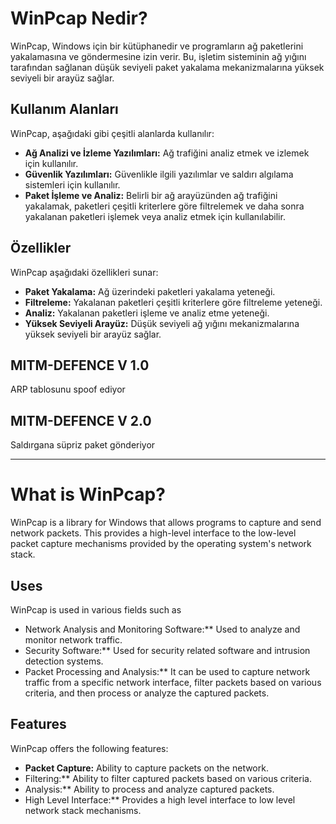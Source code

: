 # WinPcap Nedir?

WinPcap, Windows için bir kütüphanedir ve programların ağ paketlerini yakalamasına ve göndermesine izin verir. Bu, işletim sisteminin ağ yığını tarafından sağlanan düşük seviyeli paket yakalama mekanizmalarına yüksek seviyeli bir arayüz sağlar.

## Kullanım Alanları

WinPcap, aşağıdaki gibi çeşitli alanlarda kullanılır:

- **Ağ Analizi ve İzleme Yazılımları:** Ağ trafiğini analiz etmek ve izlemek için kullanılır.
- **Güvenlik Yazılımları:** Güvenlikle ilgili yazılımlar ve saldırı algılama sistemleri için kullanılır.
- **Paket İşleme ve Analiz:** Belirli bir ağ arayüzünden ağ trafiğini yakalamak, paketleri çeşitli kriterlere göre filtrelemek ve daha sonra yakalanan paketleri işlemek veya analiz etmek için kullanılabilir.

## Özellikler

WinPcap aşağıdaki özellikleri sunar:

- **Paket Yakalama:** Ağ üzerindeki paketleri yakalama yeteneği.
- **Filtreleme:** Yakalanan paketleri çeşitli kriterlere göre filtreleme yeteneği.
- **Analiz:** Yakalanan paketleri işleme ve analiz etme yeteneği.
- **Yüksek Seviyeli Arayüz:** Düşük seviyeli ağ yığını mekanizmalarına yüksek seviyeli bir arayüz sağlar.


## MITM-DEFENCE V 1.0

ARP tablosunu spoof ediyor

## MITM-DEFENCE V 2.0

Saldırgana süpriz paket gönderiyor

---

# What is WinPcap?

WinPcap is a library for Windows that allows programs to capture and send network packets. This provides a high-level interface to the low-level packet capture mechanisms provided by the operating system's network stack.

## Uses

WinPcap is used in various fields such as

- Network Analysis and Monitoring Software:** Used to analyze and monitor network traffic.
- Security Software:** Used for security related software and intrusion detection systems.
- Packet Processing and Analysis:** It can be used to capture network traffic from a specific network interface, filter packets based on various criteria, and then process or analyze the captured packets.

## Features

WinPcap offers the following features:

- **Packet Capture:** Ability to capture packets on the network.
- Filtering:** Ability to filter captured packets based on various criteria.
- Analysis:** Ability to process and analyze captured packets.
- High Level Interface:** Provides a high level interface to low level network stack mechanisms.

